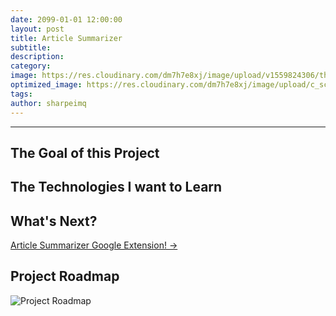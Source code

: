 ```yaml
---
date: 2099-01-01 12:00:00
layout: post
title: Article Summarizer
subtitle:
description:
category:
image: https://res.cloudinary.com/dm7h7e8xj/image/upload/v1559824306/theme13_dshbqx.jpg
optimized_image: https://res.cloudinary.com/dm7h7e8xj/image/upload/c_scale,w_380/v1559824306/theme13_dshbqx.jpg
tags:
author: sharpeimq
---
```

---
## The Goal of this Project

## The Technologies I want to Learn

## What's Next?  
<a href="{{ site.baseurl }}/article-summarizer-extension/" class="next-project-link">
  Article Summarizer Google Extension! →
</a>

## Project Roadmap
<img src="{{ site.baseurl }}/assets/img/roadmap.png" alt="Project Roadmap" class="roadmap-img">
